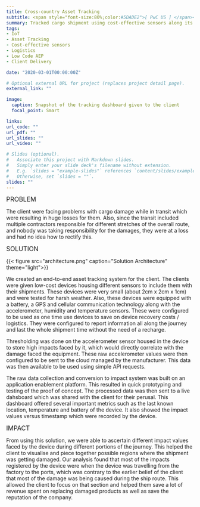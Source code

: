 ```yaml
---
title: Cross-country Asset Tracking
subtitle: <span style="font-size:80%;color:#5DADE2">[ PwC US ] </span><span style="font-size:80%">Prasang Gupta, <a href="https://www.linkedin.com/in/antoinetteyoung/" target="_blank">Antoinette Young</a>, <a href="https://www.linkedin.com/in/vijay-ujjain/" target="_blank">Vijay Ujjain</a></span>
summary: Tracked cargo shipment using cost-effective sensors along its cross-country journey from factory to distribution center ascertaining possible locations of damage for effective preventive steps
tags:
- IoT
- Asset Tracking
- Cost-effective sensors
- Logistics
- Low Code AEP
- Client Delivery

date: "2020-03-01T00:00:00Z"

# Optional external URL for project (replaces project detail page).
external_link: ""

image:
  caption: Snapshot of the tracking dashboard given to the client
  focal_point: Smart

links:
url_code: ""
url_pdf: ""
url_slides: ""
url_video: ""

# Slides (optional).
#   Associate this project with Markdown slides.
#   Simply enter your slide deck's filename without extension.
#   E.g. `slides = "example-slides"` references `content/slides/example-slides.md`.
#   Otherwise, set `slides = ""`.
slides: ""
---
```


<span style="font-style:bold;font-size:120%"><a class="mt-1">PROBLEM</a></span>

The client were facing problems with cargo damage while in transit which were resulting in huge losses for them. Also, since the transit included multiple contractors responsible for different stretches of the overall route, and nobody was taking responsibility for the damages, they were at a loss and had no idea how to rectify this.

<span style="font-style:bold;font-size:120%"><a class="mt-1">SOLUTION</a></span>

{{< figure src="architecture.png" caption="Solution Architecture" theme="light">}}

We created an end-to-end asset tracking system for the client. The clients were given low-cost devices housing different sensors to include them with their shipments. These devices were very small (about 2cm x 2cm x 1cm) and were tested for harsh weather. Also, these devices were equipped with a battery, a GPS and cellular communication technology along with the accelerometer, humidity and temperature sensors. These were configured to be used as one time use devices to save on device recovery costs / logistics. They were configured to report information all along the journey and last the whole shipment time without the need of a recharge.

Thresholding was done on the accelerometer sensor housed in the device to store high impacts faced by it, which would directly correlate with the damage faced the equipment. These raw accelerometer values were then configured to be sent to the cloud managed by the manufacturer. This data was then available to be used using simple API requests.

The raw data collection and conversion to impact system was built on an application enablement platform. This resulted in quick prototyping and testing of the proof of concept. The processed data was then sent to a live dahsboard which was shared with the client for their perusal. This dashboard offered several important metrics such as the last known location, temperature and battery of the device. It also showed the impact values versus timestamp which were recorded by the device.

<span style="font-style:bold;font-size:120%"><a class="mt-1">IMPACT</a></span>

From using this solution, we were able to ascertain different impact values faced by the device during different portions of the journey. This helped the client to visualise and piece together possible regions where the shipment was getting damaged. Our analysis found that most of the impacts registered by the device were when the device was travelling from the factory to the ports, which was contrary to the earlier belief of the client that most of the damage was being caused during the ship route. This allowed the client to focus on that section and helped them save a lot of revenue spent on replacing damaged products as well as save the reputation of the company.